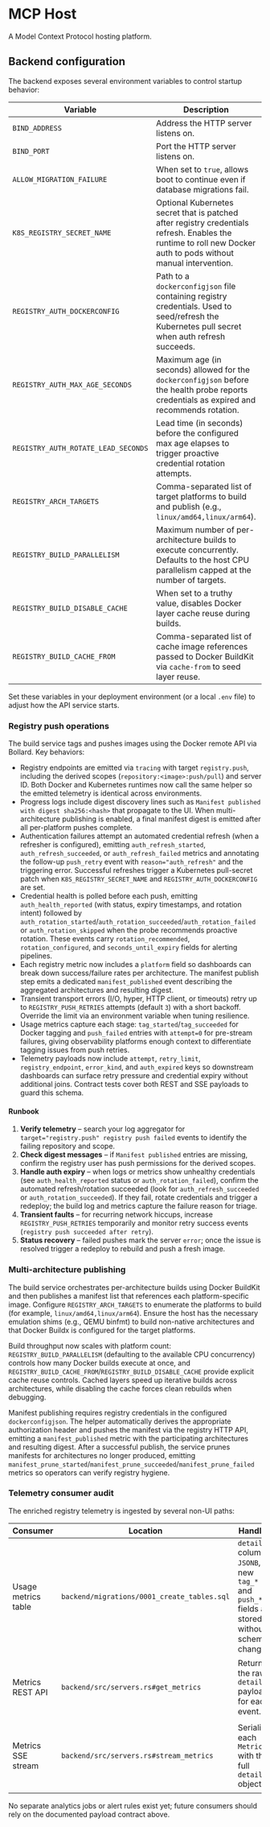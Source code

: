 # MCP Host

A Model Context Protocol hosting platform.

## Backend configuration

The backend exposes several environment variables to control startup behavior:

| Variable | Description | Default |
| --- | --- | --- |
| `BIND_ADDRESS` | Address the HTTP server listens on. | `0.0.0.0` |
| `BIND_PORT` | Port the HTTP server listens on. | `3000` |
| `ALLOW_MIGRATION_FAILURE` | When set to `true`, allows boot to continue even if database migrations fail. | `false` |
| `K8S_REGISTRY_SECRET_NAME` | Optional Kubernetes secret that is patched after registry credentials refresh. Enables the runtime to roll new Docker auth to pods without manual intervention. | _unset_ |
| `REGISTRY_AUTH_DOCKERCONFIG` | Path to a `dockerconfigjson` file containing registry credentials. Used to seed/refresh the Kubernetes pull secret when auth refresh succeeds. | _unset_ |
| `REGISTRY_AUTH_MAX_AGE_SECONDS` | Maximum age (in seconds) allowed for the `dockerconfigjson` before the health probe reports credentials as expired and recommends rotation. | `86400` |
| `REGISTRY_AUTH_ROTATE_LEAD_SECONDS` | Lead time (in seconds) before the configured max age elapses to trigger proactive credential rotation attempts. | `3600` |
| `REGISTRY_ARCH_TARGETS` | Comma-separated list of target platforms to build and publish (e.g., `linux/amd64,linux/arm64`). | `linux/amd64` |
| `REGISTRY_BUILD_PARALLELISM` | Maximum number of per-architecture builds to execute concurrently. Defaults to the host CPU parallelism capped at the number of targets. | _auto_ |
| `REGISTRY_BUILD_DISABLE_CACHE` | When set to a truthy value, disables Docker layer cache reuse during builds. | `false` |
| `REGISTRY_BUILD_CACHE_FROM` | Comma-separated list of cache image references passed to Docker BuildKit via `cache-from` to seed layer reuse. | _unset_ |

Set these variables in your deployment environment (or a local `.env` file) to adjust how the API service starts.

### Registry push operations

The build service tags and pushes images using the Docker remote API via Bollard. Key behaviors:

* Registry endpoints are emitted via `tracing` with target `registry.push`, including the derived scopes (`repository:<image>:push/pull`) and server ID. Both Docker and Kubernetes runtimes now call the same helper so the emitted telemetry is identical across environments.
* Progress logs include digest discovery lines such as `Manifest published with digest sha256:<hash>` that propagate to the UI. When multi-architecture publishing is enabled, a final manifest digest is emitted after all per-platform pushes complete.
* Authentication failures attempt an automated credential refresh (when a refresher is configured), emitting `auth_refresh_started`, `auth_refresh_succeeded`, or `auth_refresh_failed` metrics and annotating the follow-up `push_retry` event with `reason="auth_refresh"` and the triggering error. Successful refreshes trigger a Kubernetes pull-secret patch when `K8S_REGISTRY_SECRET_NAME` and `REGISTRY_AUTH_DOCKERCONFIG` are set.
* Credential health is polled before each push, emitting `auth_health_reported` (with status, expiry timestamps, and rotation intent) followed by `auth_rotation_started`/`auth_rotation_succeeded`/`auth_rotation_failed` or `auth_rotation_skipped` when the probe recommends proactive rotation. These events carry `rotation_recommended`, `rotation_configured`, and `seconds_until_expiry` fields for alerting pipelines.
* Each registry metric now includes a `platform` field so dashboards can break down success/failure rates per architecture. The manifest publish step emits a dedicated `manifest_published` event describing the aggregated architectures and resulting digest.
* Transient transport errors (I/O, hyper, HTTP client, or timeouts) retry up to `REGISTRY_PUSH_RETRIES` attempts (default `3`) with a short backoff. Override the limit via an environment variable when tuning resilience.
* Usage metrics capture each stage: `tag_started`/`tag_succeeded` for Docker tagging and `push_failed` entries with `attempt=0` for pre-stream failures, giving observability platforms enough context to differentiate tagging issues from push retries.
* Telemetry payloads now include `attempt`, `retry_limit`, `registry_endpoint`, `error_kind`, and `auth_expired` keys so downstream dashboards can surface retry pressure and credential expiry without additional joins. Contract tests cover both REST and SSE payloads to guard this schema.

#### Runbook

1. **Verify telemetry** – search your log aggregator for `target="registry.push" registry push failed` events to identify the failing repository and scope.
2. **Check digest messages** – if `Manifest published` entries are missing, confirm the registry user has push permissions for the derived scopes.
3. **Handle auth expiry** – when logs or metrics show unhealthy credentials (see `auth_health_reported` status or `auth_rotation_failed`), confirm the automated refresh/rotation succeeded (look for `auth_refresh_succeeded` or `auth_rotation_succeeded`). If they fail, rotate credentials and trigger a redeploy; the build log and metrics capture the failure reason for triage.
4. **Transient faults** – for recurring network hiccups, increase `REGISTRY_PUSH_RETRIES` temporarily and monitor retry success events (`registry push succeeded after retry`).
5. **Status recovery** – failed pushes mark the server `error`; once the issue is resolved trigger a redeploy to rebuild and push a fresh image.

### Multi-architecture publishing

The build service orchestrates per-architecture builds using Docker BuildKit and then publishes a manifest list that references each platform-specific image. Configure `REGISTRY_ARCH_TARGETS` to enumerate the platforms to build (for example, `linux/amd64,linux/arm64`). Ensure the host has the necessary emulation shims (e.g., QEMU binfmt) to build non-native architectures and that Docker Buildx is configured for the target platforms.

Build throughput now scales with platform count: `REGISTRY_BUILD_PARALLELISM` (defaulting to the available CPU concurrency) controls how many Docker builds execute at once, and `REGISTRY_BUILD_CACHE_FROM`/`REGISTRY_BUILD_DISABLE_CACHE` provide explicit cache reuse controls. Cached layers speed up iterative builds across architectures, while disabling the cache forces clean rebuilds when debugging.

Manifest publishing requires registry credentials in the configured `dockerconfigjson`. The helper automatically derives the appropriate authorization header and pushes the manifest via the registry HTTP API, emitting a `manifest_published` metric with the participating architectures and resulting digest. After a successful publish, the service prunes manifests for architectures no longer produced, emitting `manifest_prune_started`/`manifest_prune_succeeded`/`manifest_prune_failed` metrics so operators can verify registry hygiene.

### Telemetry consumer audit

The enriched registry telemetry is ingested by several non-UI paths:

| Consumer | Location | Handling | Notes |
| --- | --- | --- | --- |
| Usage metrics table | `backend/migrations/0001_create_tables.sql` | `details` column is `JSONB`, so new `tag_*` and `push_*` fields are stored without schema changes. | Verified that registry-specific keys persist end-to-end. |
| Metrics REST API | `backend/src/servers.rs#get_metrics` | Returns the raw `details` payload for each event. | Snapshot test ensures registry payloads retain keys like `attempt`, `retry_limit`, and `auth_expired`. |
| Metrics SSE stream | `backend/src/servers.rs#stream_metrics` | Serializes each `Metric` with the full `details` object. | Contract test asserts the SSE JSON contains `attempt`, `retry_limit`, `registry_endpoint`, and retry reasons. |

No separate analytics jobs or alert rules exist yet; future consumers should rely on the documented payload contract above.
